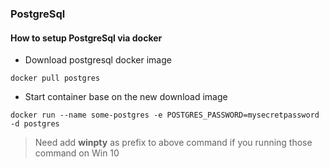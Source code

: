 ### PostgreSql

#### How to setup PostgreSql via docker

* Download postgresql docker image
```
docker pull postgres
```

* Start container base on the new download image
```
docker run --name some-postgres -e POSTGRES_PASSWORD=mysecretpassword -d postgres
```

> Need add **winpty** as prefix to above command if you running those command on Win 10 
